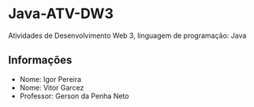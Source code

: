 # Java-ATV-DW3
Atividades de Desenvolvimento Web 3, linguagem de programação: Java

## Informações
- Nome: Igor Pereira
- Nome: Vitor Garcez
- Professor: Gerson da Penha Neto
